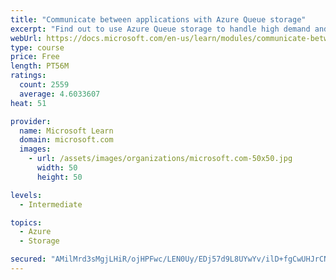 ```yaml
---
title: "Communicate between applications with Azure Queue storage"
excerpt: "Find out to use Azure Queue storage to handle high demand and improve resilience in your distributed applications."
webUrl: https://docs.microsoft.com/en-us/learn/modules/communicate-between-apps-with-azure-queue-storage/
type: course
price: Free
length: PT56M
ratings:
  count: 2559
  average: 4.6033607
heat: 51

provider:
  name: Microsoft Learn
  domain: microsoft.com
  images:
    - url: /assets/images/organizations/microsoft.com-50x50.jpg
      width: 50
      height: 50

levels:
  - Intermediate

topics:
  - Azure
  - Storage

secured: "AMilMrd3sMgjLHiR/ojHPFwc/LEN0Uy/EDj57d9L8UYwYv/ilD+fgCwUHJrCNdazJx4pUPNH8BO5yf8j/EQeBMcGhKnEspT4JOKUQK+VLpztfVvzWvJY4OFSydTHNNvwICwthWyhAaVpK0GuE0g3ifpeCCxLNB7jqW79qSSwy7CcooFenUIzso3Dbnx6UO7hxmJpRcUJJvwOgxE2HxRQQh2ul5SxvPeS68UY/9WVKPpcnIfPnS2cXySSm5/1yzECBjlv/zrB0qORw1oPr5LtKzLGcirnD+I3KL7gm42CWCqDgk/w6NWxp/7xvzeohwaSYE92PElrHb3vYzir5DjUsuWlLrW3nB69GQPVTov3iOxS2UvVdsnaODWUy7MzvzJhpuSF5P8lXSiiQs+HhVJ5VEiNpXlZplkioEWWU2bHpZQ=;dSXc2euv0oK1IjKsCI/3aQ=="
---
```


